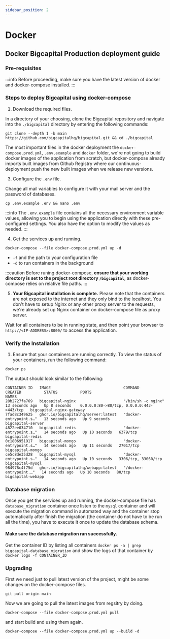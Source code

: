 ```yaml
---
sidebar_position: 2
---
```


# Docker

## Docker Bigcapital Production deployment guide

### Pre-requisites

:::info
Before proceeding, make sure you have the latest version of docker and docker-compose installed.
:::

### Steps to deploy Bigcapital using docker-compose

1. Download the required files. 

In a directory of your choosing, clone the Bigcapital repository and navigate into the `./bigcapital` directory by entering the following commands:

```
git clone --depth 1 -b main https://github.com/bigcapitalhq/bigcapital.git && cd ./bigcapital
```

The most important files in the docker deployment the `docker-compose.prod.yml`, `.env.example` and `docker` folder, we're not going to build docker images of the application from scratch, but docker-compose already imports built images from Github Registry where our continuous-deployment push the new built images when we release new versions.

3. Configure the `.env` file.

Change all mail variables to configure it with your mail server and the password of databases.

```
cp .env.example .env && nano .env
```

:::info
The `.env.example` file contains all the necessary environment variable values, allowing you to begin using the application directly with these pre-configured settings. You also have the option to modify the values as needed.
:::

4. Get the services up and running.

```
docker-compose --file docker-compose.prod.yml up -d
```

- `-f` and the path to your configuration file
- `-d` to run containers in the background

:::caution
Before runing docker-compose, **ensure that your working directory is set to the project root directory `/bigcapital`**, as docker-compose relies on relative file paths.
:::

5. **Your Bigcapital installation is complete.** Please note that the containers are not exposed to the internet and they only bind to the localhost. You don't have to setup Nginx or any other proxy server to the requests, we're already set up Nginx container on docker-compose file as proxy server.

Wait for all containers to be in running state, and then point your browser to `http://<IP-ADDRESS>:8000/` to access the application.

### Verify the Installation

1. Ensure that your containers are running correctly. To view the status of your containers, run the following command:

```
docker ps
```

The output should look similar to the following:

```
CONTAINER ID   IMAGE                                COMMAND                  CREATED          STATUS          PORTS                                      NAMES
28b2727fa769   bigcapital-nginx                     "/bin/sh -c nginx"       13 seconds ago   Up 8 seconds    0.0.0.0:80->80/tcp, 0.0.0.0:443->443/tcp   bigcapital-nginx-gateway
7fad8c349625   ghcr.io/bigcapitalhq/server:latest   "docker-entrypoint.s…"   13 seconds ago   Up 9 seconds                                               bigcapital-server
4822ee034710   bigcapital-redis                     "docker-entrypoint.s…"   14 seconds ago   Up 10 seconds   6379/tcp                                   bigcapital-redis
0c1806951917   bigcapital-mongo                     "docker-entrypoint.s…"   14 seconds ago   Up 11 seconds   27017/tcp                                  bigcapital-mongo
ce5c8de35d28   bigcapital-mysql                     "docker-entrypoint.s…"   14 seconds ago   Up 10 seconds   3306/tcp, 33060/tcp                        bigcapital-mysql
984978c4f75d   ghcr.io/bigcapitalhq/webapp:latest   "/docker-entrypoint.…"   14 seconds ago   Up 10 seconds   80/tcp                                     bigcapital-webapp
```

### Database migration

Once you get the services up and running, the docker-compose file has `database_migration` container once listen to the `mysql` container and will execute the migration command in automated way and the container stop automatically after finish the migration (the container do not have to be run all the time), you have to execute it once to update the database schema.

#### Make sure the database migration ran successfully.

Get the container ID by listing all containers `docker ps -a | grep bigcapital-database_migration` and show the logs of that container by `docker logs -f CONTAINER_ID`

### Upgrading

First we need just to pull latest version of the project, might be some changes on the docker-compose files.

```
git pull origin main
```

Now we are going to pull the latest images from regsitry by doing.

```
docker-compose --file docker-compose.prod.yml pull
```

and start build and using them again.

```
docker-compose --file docker-compose.prod.yml up --build -d
```